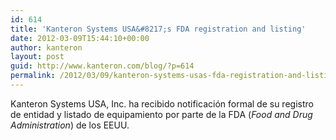 ```yaml
---
id: 614
title: 'Kanteron Systems USA&#8217;s FDA registration and listing'
date: 2012-03-09T15:44:10+00:00
author: kanteron
layout: post
guid: http://www.kanteron.com/blog/?p=614
permalink: /2012/03/09/kanteron-systems-usas-fda-registration-and-listing/
---
```

Kanteron Systems USA, Inc. ha recibido notificación formal de su registro de entidad y listado de equipamiento por parte de la FDA (_Food and Drug Administration_) de los EEUU.